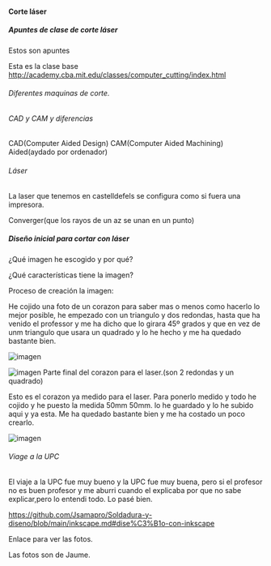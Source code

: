 #### Corte láser

##### Apuntes de clase de corte láser

Estos son apuntes

Esta es la clase base
http://academy.cba.mit.edu/classes/computer_cutting/index.html



###### Diferentes maquinas de corte.

###### CAD y CAM y diferencias 


CAD(Computer Aided Design)
CAM(Computer Aided Machining)
Aided(aydado por ordenador)

###### Láser 

La laser que tenemos en castelldefels se configura como si fuera una impresora.  

Converger(que los rayos de un az se unan en un punto)

##### Diseño inicial para cortar con láser

¿Qué imagen he escogido y por qué?

¿Qué características tiene la imagen?

Proceso de creación la imagen:

He cojido una foto de un  corazon para saber mas o menos como hacerlo lo mejor posible, he empezado con un triangulo y dos redondas, hasta que ha venido el professor y me ha dicho que lo girara 45º grados y que en vez de unm triangulo que usara un quadrado y lo he hecho y me ha quedado bastante bien.     

![imagen](https://user-images.githubusercontent.com/78345639/114833488-efafd080-9dcf-11eb-99de-8f7834d25869.png)

![imagen](https://user-images.githubusercontent.com/78345639/114833585-0b1adb80-9dd0-11eb-9aae-0dc4e1c86a11.png)
Parte final del corazon para el laser.(son 2 redondas y un quadrado)

Esto es el corazon ya medido para el laser.
Para ponerlo medido y todo he cojido y he puesto la medida 50mm 50mm.
lo he guardado y lo he subido aqui y ya esta.
Me ha quedado bastante bien y me ha costado un poco crearlo.

![imagen](https://user-images.githubusercontent.com/78345639/114840186-d9594300-9dd6-11eb-80cd-f6262452b7ae.png)


###### Viage a la UPC


El viaje a la UPC fue muy bueno y la UPC fue muy buena, pero si el profesor no es buen profesor y me aburri cuando el explicaba por que no sabe explicar,pero lo entendi todo. Lo pasé bien.

https://github.com/Jsamapro/Soldadura-y-diseno/blob/main/inkscape.md#dise%C3%B1o-con-inkscape

Enlace para ver las fotos.

Las fotos son de Jaume.






